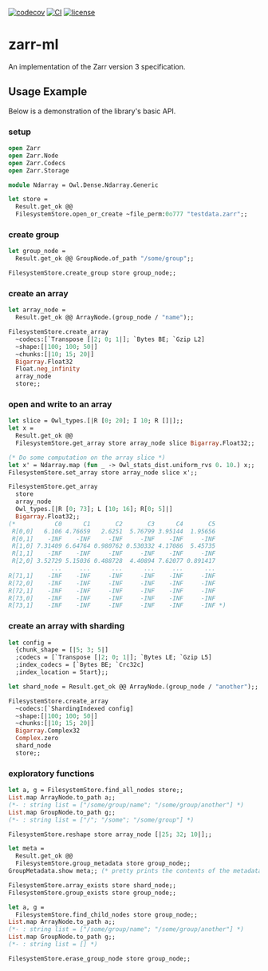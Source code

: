 [![codecov][1]](https://codecov.io/gh/zoj613/zarr-ml)
[![CI][2]](https://github.com/zoj613/zarr-ml/actions/workflows/)
[![license][3]](https://github.com/zoj613/zarr-ml/blob/main/LICENSE)

# zarr-ml
An implementation of the Zarr version 3 specification.


## Usage Example
Below is a demonstration of the library's basic API.
### setup
```ocaml
open Zarr
open Zarr.Node
open Zarr.Codecs
open Zarr.Storage

module Ndarray = Owl.Dense.Ndarray.Generic

let store =
  Result.get_ok @@
  FilesystemStore.open_or_create ~file_perm:0o777 "testdata.zarr";;
```
### create group
```ocaml
let group_node =
  Result.get_ok @@ GroupNode.of_path "/some/group";;

FilesystemStore.create_group store group_node;;
```
### create an array
```ocaml
let array_node =
  Result.get_ok @@ ArrayNode.(group_node / "name");;

FilesystemStore.create_array
  ~codecs:[`Transpose [|2; 0; 1|]; `Bytes BE; `Gzip L2]
  ~shape:[|100; 100; 50|]
  ~chunks:[|10; 15; 20|]
  Bigarray.Float32 
  Float.neg_infinity
  array_node
  store;;
```
### open and write to an array
```ocaml
let slice = Owl_types.[|R [0; 20]; I 10; R []|];;
let x =
  Result.get_ok @@
  FilesystemStore.get_array store array_node slice Bigarray.Float32;;

(* Do some computation on the array slice *)
let x' = Ndarray.map (fun _ -> Owl_stats_dist.uniform_rvs 0. 10.) x;;
FilesystemStore.set_array store array_node slice x';;

FilesystemStore.get_array
  store
  array_node
  Owl_types.[|R [0; 73]; L [10; 16]; R[0; 5]|]
  Bigarray.Float32;;
(*           C0      C1       C2       C3      C4       C5 
 R[0,0]   6.106 4.76659   2.6251  5.76799 3.95144  1.95656 
 R[0,1]    -INF    -INF     -INF     -INF    -INF     -INF 
 R[1,0] 7.31409 6.64764 0.980762 0.530332 4.17086  5.45735 
 R[1,1]    -INF    -INF     -INF     -INF    -INF     -INF 
 R[2,0] 3.52729 5.15036 0.488728  4.40894 7.62077 0.891417 
            ...     ...      ...      ...     ...      ... 
R[71,1]    -INF    -INF     -INF     -INF    -INF     -INF 
R[72,0]    -INF    -INF     -INF     -INF    -INF     -INF 
R[72,1]    -INF    -INF     -INF     -INF    -INF     -INF 
R[73,0]    -INF    -INF     -INF     -INF    -INF     -INF 
R[73,1]    -INF    -INF     -INF     -INF    -INF     -INF *)
```
### create an array with sharding
```ocaml
let config =
  {chunk_shape = [|5; 3; 5|]
  ;codecs = [`Transpose [|2; 0; 1|]; `Bytes LE; `Gzip L5]
  ;index_codecs = [`Bytes BE; `Crc32c]
  ;index_location = Start};;

let shard_node = Result.get_ok @@ ArrayNode.(group_node / "another");;

FilesystemStore.create_array
  ~codecs:[`ShardingIndexed config]
  ~shape:[|100; 100; 50|]
  ~chunks:[|10; 15; 20|]
  Bigarray.Complex32
  Complex.zero
  shard_node
  store;;
```
### exploratory functions
```ocaml
let a, g = FilesystemStore.find_all_nodes store;;
List.map ArrayNode.to_path a;;
(*- : string list = ["/some/group/name"; "/some/group/another"] *)
List.map GroupNode.to_path g;;
(*- : string list = ["/"; "/some"; "/some/group"] *)

FilesystemStore.reshape store array_node [|25; 32; 10|];;

let meta =
  Result.get_ok @@
  FilesystemStore.group_metadata store group_node;;
GroupMetadata.show meta;; (* pretty prints the contents of the metadata *)

FilesystemStore.array_exists store shard_node;;
FilesystemStore.group_exists store group_node;;

let a, g =
  FilesystemStore.find_child_nodes store group_node;;
List.map ArrayNode.to_path a;;
(*- : string list = ["/some/group/name"; "/some/group/another"] *)
List.map GroupNode.to_path g;;
(*- : string list = [] *)

FilesystemStore.erase_group_node store group_node;;
```

[1]: https://codecov.io/gh/zoj613/zarr-ml/graph/badge.svg?token=KOOG2Y1SH5
[2]: https://img.shields.io/github/actions/workflow/status/zoj613/zarr-ml/build-and-test.yml?branch=main
[3]: https://img.shields.io/github/license/zoj613/zarr-ml
